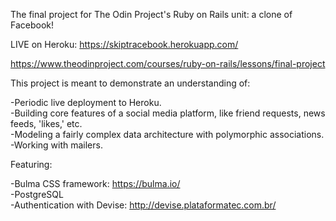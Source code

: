 The final project for The Odin Project's Ruby on Rails unit: a clone of Facebook!  

LIVE on Heroku: https://skiptracebook.herokuapp.com/  

https://www.theodinproject.com/courses/ruby-on-rails/lessons/final-project  

This project is meant to demonstrate an understanding of:  

-Periodic live deployment to Heroku.  
-Building core features of a social media platform, like friend requests, news feeds, 'likes,' etc.  
-Modeling a fairly complex data architecture with polymorphic associations.  
-Working with mailers.  

Featuring:  

-Bulma CSS framework: https://bulma.io/  
-PostgreSQL  
-Authentication with Devise: http://devise.plataformatec.com.br/  
